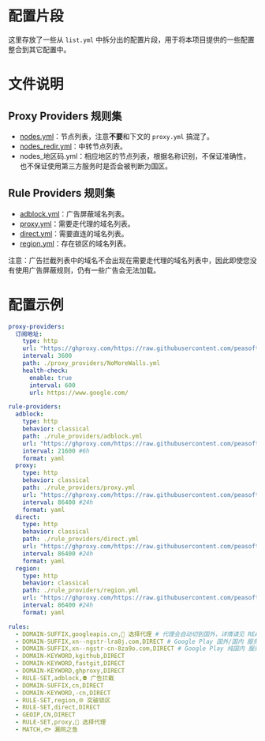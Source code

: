 # 配置片段

这里存放了一些从 `list.yml` 中拆分出的配置片段，用于将本项目提供的一些配置整合到其它配置中。

# 文件说明

## Proxy Providers 规则集

- [nodes.yml](./nodes.yml)：节点列表，注意**不要**和下文的 `proxy.yml` 搞混了。
- [nodes_redir.yml](./nodes_redir.yml)：中转节点列表。
- nodes_地区码.yml：相应地区的节点列表，根据名称识别，不保证准确性，也不保证使用第三方服务时是否会被判断为国区。

## Rule Providers 规则集

- [adblock.yml](./adblock.yml)：广告屏蔽域名列表。
- [proxy.yml](./proxy.yml)：需要走代理的域名列表。
- [direct.yml](./direct.yml)：需要直连的域名列表。
- [region.yml](./region.yml)：存在锁区的域名列表。

注意：广告拦截列表中的域名不会出现在需要走代理的域名列表中，因此即使您没有使用广告屏蔽规则，仍有一些广告会无法加载。

# 配置示例

```yaml
proxy-providers:
  订阅地址:
    type: http
    url: "https://ghproxy.com/https://raw.githubusercontent.com/peasoft/NoMoreWalls/master/snippets/nodes.yml"
    interval: 3600
    path: ./proxy_providers/NoMoreWalls.yml
    health-check:
      enable: true
      interval: 600
      url: https://www.google.com/

rule-providers:
  adblock:
    type: http
    behavior: classical
    path: ./rule_providers/adblock.yml
    url: "https://ghproxy.com/https://raw.githubusercontent.com/peasoft/NoMoreWalls/master/snippets/adblock.yml"
    interval: 21600 #6h
    format: yaml
  proxy:
    type: http
    behavior: classical
    path: ./rule_providers/proxy.yml
    url: "https://ghproxy.com/https://raw.githubusercontent.com/peasoft/NoMoreWalls/master/snippets/proxy.yml"
    interval: 86400 #24h
    format: yaml
  direct:
    type: http
    behavior: classical
    path: ./rule_providers/direct.yml
    url: "https://ghproxy.com/https://raw.githubusercontent.com/peasoft/NoMoreWalls/master/snippets/direct.yml"
    interval: 86400 #24h
    format: yaml
  region:
    type: http
    behavior: classical
    path: ./rule_providers/region.yml
    url: "https://ghproxy.com/https://raw.githubusercontent.com/peasoft/NoMoreWalls/master/snippets/region.yml"
    interval: 86400 #24h
    format: yaml

rules:
  - DOMAIN-SUFFIX,googleapis.cn,🚀 选择代理 # 代理会自动切到国外，详情请见 README
  - DOMAIN-SUFFIX,xn--ngstr-lra8j.com,DIRECT # Google Play 国外/国内 服务器
  - DOMAIN-SUFFIX,xn--ngstr-cn-8za9o.com,DIRECT # Google Play 纯国内 服务器，尚未完成部署
  - DOMAIN-KEYWORD,kgithub,DIRECT
  - DOMAIN-KEYWORD,fastgit,DIRECT
  - DOMAIN-KEYWORD,ghproxy,DIRECT
  - RULE-SET,adblock,⛔ 广告拦截
  - DOMAIN-SUFFIX,cn,DIRECT
  - DOMAIN-KEYWORD,-cn,DIRECT
  - RULE-SET,region,🌐 突破锁区
  - RULE-SET,direct,DIRECT
  - GEOIP,CN,DIRECT
  - RULE-SET,proxy,🚀 选择代理
  - MATCH,🐟 漏网之鱼
```
